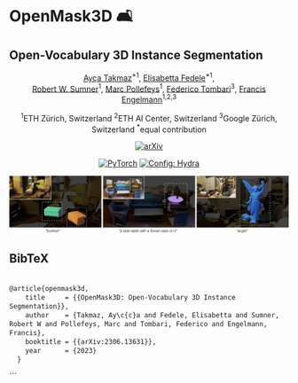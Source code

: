 # OpenMask3D 🛋
## Open-Vocabulary 3D Instance Segmentation 
<div align="center">
<a href="https://aycatakmaz.github.io/">Ay&#231;a Takmaz</a><sup>*1</sup>,
<a href="https://elisabettafedele.github.io/">Elisabetta Fedele</a><sup>*1</sup>,
<br />
<a href="https://people.inf.ethz.ch/~sumnerb/">Robert W. Sumner</a><sup>1</sup>,
<a href="https://people.inf.ethz.ch/pomarc/">Marc Pollefeys</a><sup>1</sup>,
<a href="https://federicotombari.github.io/">Federico Tombari</a><sup>3</sup>,
<a href="https://francisengelmann.github.io/">Francis Engelmann</a><sup>1,2,3</sup>

<sup>1</sup>ETH Zürich, Switzerland
<sup>2</sup>ETH AI Center, Switzerland
<sup>3</sup>Google Zürich, Switzerland
<sup>*</sup>equal contribution

<a href="https://arxiv.org/abs/2306.13631"><img alt="arXiv" src="https://img.shields.io/badge/arXiv-badge"></a>

<a href="https://pytorch.org/get-started/locally/"><img alt="PyTorch" src="https://img.shields.io/badge/PyTorch-ee4c2c?logo=pytorch&logoColor=white"></a>
<a href="https://hydra.cc/"><img alt="Config: Hydra" src="https://img.shields.io/badge/Config-Hydra-89b8cd"></a>

![teaser](./static/images/teaser.jpeg)

</div>

<h2 class="title is-3">BibTeX</h2>
          <pre><code>
@article{openmask3d,
    title     = {{OpenMask3D: Open-Vocabulary 3D Instance Segmentation}},
    author    = {Takmaz, Ay\c{c}a and Fedele, Elisabetta and Sumner, Robert W and Pollefeys, Marc and Tombari, Federico and Engelmann, Francis},
    booktitle = {{arXiv:2306.13631}},
    year      = {2023}
  }</code></pre>
    </div>
  </div>
```
